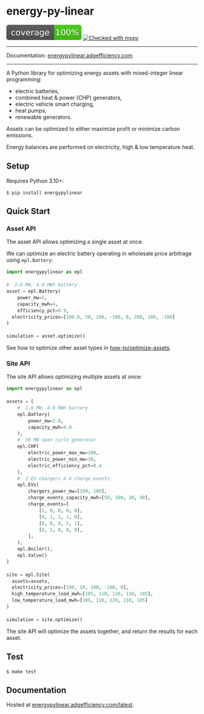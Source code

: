 # energy-py-linear

<img src="./static/coverage.svg"> [![Checked with mypy](https://www.mypy-lang.org/static/mypy_badge.svg)](https://mypy-lang.org/)

---

Documentation: [energypylinear.adgefficiency.com](https://energypylinear.adgefficiency.com/latest)

---

A Python library for optimizing energy assets with mixed-integer linear programming:

- electric batteries,
- combined heat & power (CHP) generators,
- electric vehicle smart charging,
- heat pumps,
- renewable generators.

Assets can be optimized to either maximize profit or minimize carbon emissions.

Energy balances are performed on electricity, high & low temperature heat.

## Setup

Requires Python 3.10+:

```shell-session
$ pip install energypylinear
```

## Quick Start

### Asset API

The asset API allows optimizing a single asset at once.

We can optimize an electric battery operating in wholesale price arbitrage using `epl.Battery`:

```python
import energypylinear as epl

#  2.0 MW, 4.0 MWh battery
asset = epl.Battery(
    power_mw=2,
    capacity_mwh=4,
    efficiency_pct=0.9,
  electricity_prices=[100.0, 50, 200, -100, 0, 200, 100, -100]
)

simulation = asset.optimize()
```

See how to optimize other asset types in [how-to/optimize-assets](https://energypylinear.adgefficiency.com/latest/how-to/dispatch-assets/).

### Site API

The site API allows optimizing multiple assets at once:

```python
import energypylinear as epl

assets = [
    #  2.0 MW, 4.0 MWh battery
    epl.Battery(
        power_mw=2.0,
        capacity_mwh=4.0
    ),
    #  30 MW open cycle generator
    epl.CHP(
        electric_power_max_mw=100,
        electric_power_min_mw=30,
        electric_efficiency_pct=0.4
    ),
    #  2 EV chargers & 4 charge events
    epl.EVs(
        chargers_power_mw=[100, 100],
        charge_events_capacity_mwh=[50, 100, 30, 40],
        charge_events=[
            [1, 0, 0, 0, 0],
            [0, 1, 1, 1, 0],
            [0, 0, 0, 1, 1],
            [0, 1, 0, 0, 0],
        ],
    ),
    epl.Boiler(),
    epl.Valve()
]

site = epl.Site(
  assets=assets,
  electricity_prices=[100, 50, 200, -100, 0],
  high_temperature_load_mwh=[105, 110, 120, 110, 105],
  low_temperature_load_mwh=[105, 110, 120, 110, 105]
)

simulation = site.optimize()
```

The site API will optimize the assets together, and return the results for each asset.

## Test

```shell
$ make test
```

## Documentation

Hosted at [energypylinear.adgefficiency.com/latest](https://energypylinear.adgefficiency.com/latest).
